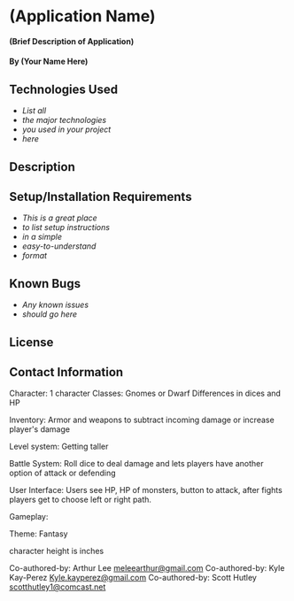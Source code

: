 # (Application Name)

#### (Brief Description of Application)

#### By (Your Name Here)

## Technologies Used

* _List all_
* _the major technologies_
* _you used in your project_
* _here_

## Description

## Setup/Installation Requirements

* _This is a great place_
* _to list setup instructions_
* _in a simple_
* _easy-to-understand_
* _format_

## Known Bugs

* _Any known issues_
* _should go here_

## License

## Contact Information

Character: 1 character
Classes: Gnomes or Dwarf
         Differences in dices and HP

Inventory: Armor and weapons to subtract incoming damage or increase player's damage

Level system: Getting taller

Battle System: Roll dice to deal damage and lets players have another option of attack or defending

User Interface: Users see HP, HP of monsters, button to attack, after fights players get to choose left or right path. 

Gameplay: 

Theme: Fantasy

character height is inches

Co-authored-by: Arthur Lee <meleearthur@gmail.com>
Co-authored-by: Kyle Kay-Perez <Kyle.kayperez@gmail.com>
Co-authored-by: Scott Hutley <scotthutley1@comcast.net>